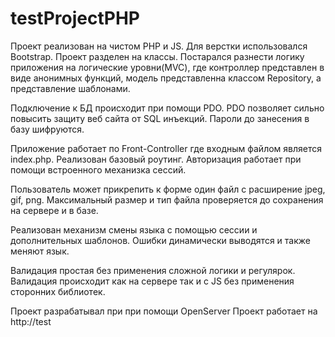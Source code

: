 # testProjectPHP

  Проект реализован на чистом PHP и JS. Для верстки использовался Bootstrap. Проект разделен на классы. 
Постарался разнести логику приложения на логические уровни(MVC), где контроллер представлен в виде анонимных функций,
модель представленна классом Repository, а представление шаблонами.

  Подключение к БД происходит при помощи PDO. PDO позволяет сильно повысить защиту веб сайта от SQL инъекций. Пароли 
до занесения в базу шифруются.

  Приложение работает по Front-Controller где входным файлом является index.php. Реализован базовый роутинг. Авторизация
работает при помощи встроенного механизка сессий.

  Пользователь может прикрепить к форме один файл с расширение jpeg, gif, png. Максимальный размер и тип файла проверяется
до сохранения на сервере и в базе.

  Реализован механизм смены языка с помощью сессии и дополнительных шаблонов. Ошибки динамически выводятся и также меняют язык.
  
  Валидация простая без применения сложной логики и регулярок. Валидация происходит как на сервере так и с JS без применения
сторонних библиотек.

Проект разрабатывал при при помощи OpenServer
Проект работает на http://test


